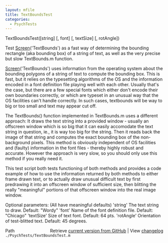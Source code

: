 ```yaml
---
layout: mfile
title: TextBoundsTest
categories:
  - PsychTests
---
```


TextBoundsTest\(\[string\] \[, font\] \[, textSize\] \[, rotAngle\]\)

Test [Screen](/docs/Screen)\('TextBounds'\) as a fast way of determining the bounding
rectangle \(aka bounding box\) of a string of text, as well as the very
precise but slow TextBounds.m function.

[Screen](/docs/Screen)\('TextBounds'\) uses information from the operating system about the
bounding polygons of a string of text to compute the bounding box. This
is fast, but it relies on the typesetting algorithms of the OS and the
information encoded in a font definition file playing well with each
other. Usually that's the case, but there are a few special fonts which
either don't encode their own boundaries correctly, or which are typeset
in an unusual way that the OS facilities can't handle correctly. In such
cases, textbounds will be way to big or too small and text may appear cut
off.

The TextBounds\(\) function implemented in TextBounds.m uses a different
approach: It draws the text string into a provided window \- usually an
offscreen window which is so big that it can easily accomodate the text
string in question, ie., it is way too big for the string. Then it reads
back the image of that string and computes the exact bounding box of the
non\-background pixels. This method is obviously independent of OS
facilities and \(faulty\) information in the font files \- thereby highly
robust and accurate. However the approach is very slow, so you should
only use this method if you really need it.

This test script both tests functioning of both methods and provides a
code example of how to use the information returned by both methods to
either frame drawn text, or to actually draw unusual difficult text by
first predrawing it into an offscreen window of sufficient size, then
blitting the really "meaningful" portions of that offscreen window into
the real image window.

Optional parameters: \(All have meaningful defaults\)
'string' The text string to draw. Default: "Wordy"
'font' Name of the font definition file. Default: "Chicago"
'textSize' Size of text font. Default: 64 pts.
'rotAngle' Orientation of test\-blitted text. Default: 45 degrees.



<div class="code_header" style="text-align:right;">
  <span style="float:left;">Path&nbsp;&nbsp;</span> <span class="counter">Retrieve <a href=
  "https://raw.github.com/Psychtoolbox-3/Psychtoolbox-3/beta/./PsychTests/TextBoundsTest.m">current version from GitHub</a> | View <a href=
  "https://github.com/Psychtoolbox-3/Psychtoolbox-3/commits/beta/./PsychTests/TextBoundsTest.m">changelog</a></span>
</div>
<div class="code">
  <code>./PsychTests/TextBoundsTest.m</code>
</div>
